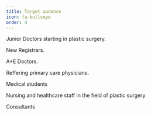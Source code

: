 ```yaml
---
title: Target audence
icon: fa-bullseye
order: 4
---
```


Junior Doctors starting in plastic surgery.

New Registrars.

A+E Doctors.

Reffering primary care physicians.

Medical students

Nursing and healthcare staff in the field of plastic surgery

Consultants

